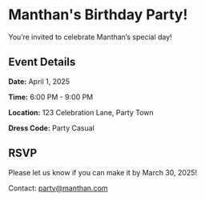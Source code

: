 <!DOCTYPE html>
<html lang="en">
<head>
    <meta charset="UTF-8">
    <meta name="viewport" content="width=device-width, initial-scale=1.0">
    <title>Manthan's Birthday Party</title>
    <link rel="stylesheet" href="style.css">
</head>
<body>
    <div class="container">
        <h1>Manthan's Birthday Party!</h1>
        <p>You’re invited to celebrate Manthan’s special day!</p>
        <div class="details">
            <h2>Event Details</h2>
            <p><strong>Date:</strong> April 1, 2025</p>
            <p><strong>Time:</strong> 6:00 PM - 9:00 PM</p>
            <p><strong>Location:</strong> 123 Celebration Lane, Party Town</p>
            <p><strong>Dress Code:</strong> Party Casual</p>
        </div>
        <div class="rsvp">
            <h2>RSVP</h2>
            <p>Please let us know if you can make it by March 30, 2025!</p>
            <p>Contact: <a href="mailto:party@manthan.com">party@manthan.com</a></p>
        </div>
    </div>
</body>
</html>
